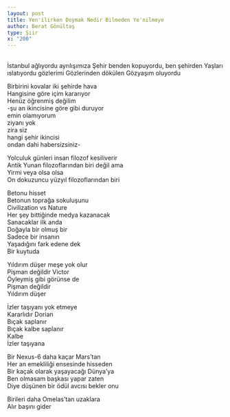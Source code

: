 ```yaml
---
layout: post
title: Yen'ilirken Doymak Nedir Bilmeden Ye'nilmeye
author: Berat Gönültaş
type: Şiir
x: "200"
---
```

<br/>
İstanbul ağlıyordu ayrılışımıza  
Şehir benden kopuyordu, ben şehirden  
Yaşları ıslatıyordu gözlerimi  
Gözlerinden dökülen  
Gözyaşım oluyordu  

Birbirini kovalar iki şehirde hava  
Hangisine göre içim kararıyor  
Henüz öğrenmiş değilim  
-şu an ikincisine göre gibi duruyor  
emin olamıyorum  
ziyanı yok  
zira siz  
hangi şehir ikincisi  
ondan dahi habersizsiniz-  

Yolculuk günleri insan filozof kesiliverir  
Antik Yunan filozoflarından biri değil ama  
Yirmi veya olsa olsa  
On dokuzuncu yüzyıl filozoflarından biri  

Betonu hisset  
Betonun toprağa sokuluşunu  
Civilization vs Nature  
Her şey bittiğinde medya kazanacak  
Sanacaklar ilk anda  
Doğayla bir olmuş bir  
Sadece bir insanın  
Yaşadığını fark edene dek  
Bir kuytuda  

Yıldırım düşer meşe yok olur  
Pişman değildir Victor  
Öyleymiş gibi görünse de  
Pişman değildir  
Yıldırım düşer  

İzler taşıyanı yok etmeye  
Kararlıdır Dorian  
Bıçak saplanır  
Bıçak kalbe saplanır  
Kalbe  
İzler taşıyana  

Bir Nexus-6 daha kaçar Mars’tan  
Her an emekliliği ensesinde hisseden  
Bir kaçak olarak yaşayacağı Dünya’ya  
Ben olmasam başkası yapar zaten  
Diye düşünen bir ödül avcısı bekler onu  

Birileri daha Omelas’tan uzaklara  
Alır başını gider  
